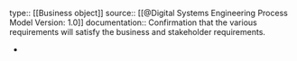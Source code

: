 type:: [[Business object]]
source:: [[@Digital Systems Engineering Process Model Version: 1.0]]
documentation:: Confirmation that the various requirements will satisfy the business and stakeholder requirements.

-